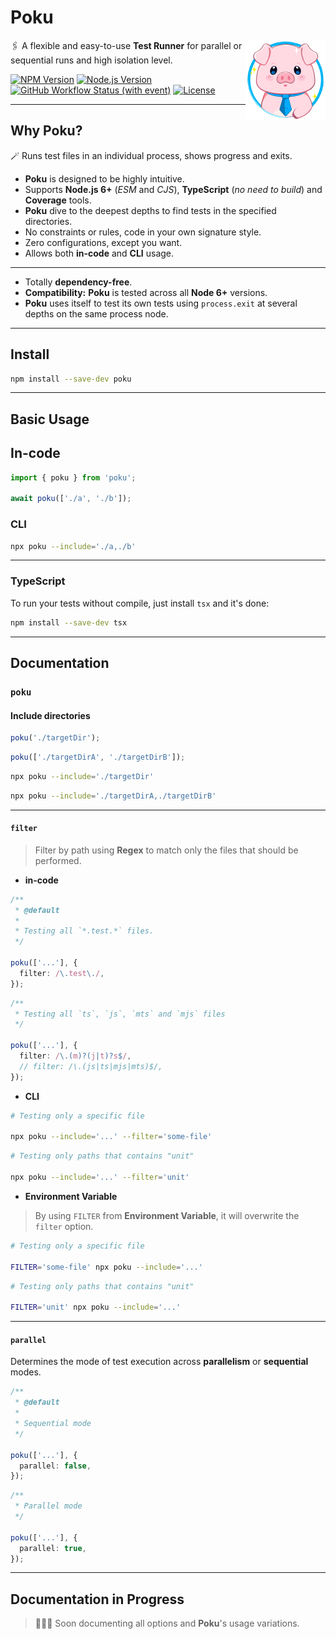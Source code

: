 [npm-image]: https://img.shields.io/npm/v/poku.svg?color=f78fb3
[npm-url]: https://npmjs.org/package/poku
[ci-url]: https://github.com/wellwelwel/poku/actions/workflows/ci.yml?query=branch%3Amain
[ci-image]: https://img.shields.io/github/actions/workflow/status/wellwelwel/poku/ci.yml?event=push&style=flat&label=ci&branch=main&color=badc58
[license-url]: https://github.com/wellwelwel/poku/blob/main/LICENSE
[license-image]: https://img.shields.io/npm/l/poku.svg?maxAge=2592000&color=3dc1d3
[node-version-image]: https://img.shields.io/node/v/poku.svg?color=ffb142
[node-version-url]: https://nodejs.org/en/download

# Poku

<img align="right" width="128" height="128" alt="Logo" src=".github/assets/readme/poku.svg">

🖇️ A flexible and easy-to-use **Test Runner** for parallel or sequential runs and high isolation level.

[![NPM Version][npm-image]][npm-url]
[![Node.js Version][node-version-image]][node-version-url]
[![GitHub Workflow Status (with event)][ci-image]][ci-url]
[![License][license-image]][license-url]

---

## Why Poku?

🪄 Runs test files in an individual process, shows progress and exits.<br/>

- **Poku** is designed to be highly intuitive.<br />
- Supports **Node.js 6+** (_ESM_ and _CJS_), **TypeScript** (_no need to build_) and **Coverage** tools.<br />
- **Poku** dive to the deepest depths to find tests in the specified directories.
- No constraints or rules, code in your own signature style.
- Zero configurations, except you want.
- Allows both **in-code** and **CLI** usage.

---

- Totally **dependency-free**.
- **Compatibility:** **Poku** is tested across all **Node 6+** versions.
- **Poku** uses itself to test its own tests using `process.exit` at several depths on the same process node.

---

## Install

```bash
npm install --save-dev poku
```

---

## Basic Usage

## In-code

```ts
import { poku } from 'poku';

await poku(['./a', './b']);
```

### CLI

```bash
npx poku --include='./a,./b'
```

---

### TypeScript

To run your tests without compile, just install `tsx` and it's done:

```bash
npm install --save-dev tsx
```

---

## Documentation

### `poku`

#### Include directories

```ts
poku('./targetDir');
```

```ts
poku(['./targetDirA', './targetDirB']);
```

```bash
npx poku --include='./targetDir'
```

```bash
npx poku --include='./targetDirA,./targetDirB'
```

---

#### `filter`

> Filter by path using **Regex** to match only the files that should be performed.

- **in-code**

```ts
/**
 * @default
 *
 * Testing all `*.test.*` files.
 */

poku(['...'], {
  filter: /\.test\./,
});
```

```ts
/**
 * Testing all `ts`, `js`, `mts` and `mjs` files
 */

poku(['...'], {
  filter: /\.(m)?(j|t)?s$/,
  // filter: /\.(js|ts|mjs|mts)$/,
});
```

- **CLI**

```bash
# Testing only a specific file

npx poku --include='...' --filter='some-file'
```

```bash
# Testing only paths that contains "unit"

npx poku --include='...' --filter='unit'
```

- **Environment Variable**

> By using `FILTER` from **Environment Variable**, it will overwrite the `filter` option.

```bash
# Testing only a specific file

FILTER='some-file' npx poku --include='...'
```

```bash
# Testing only paths that contains "unit"

FILTER='unit' npx poku --include='...'
```

---

#### `parallel`

Determines the mode of test execution across **parallelism** or **sequential** modes.

```ts
/**
 * @default
 *
 * Sequential mode
 */

poku(['...'], {
  parallel: false,
});
```

```ts
/**
 * Parallel mode
 */

poku(['...'], {
  parallel: true,
});
```

---

## Documentation in Progress

> 🧑🏻‍🎓 Soon documenting all options and **Poku**'s usage variations.
